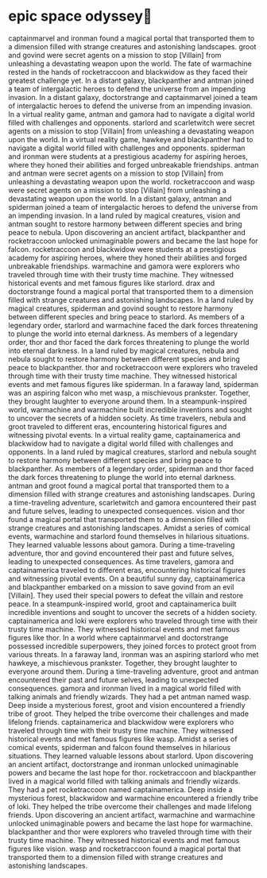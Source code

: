 # epic space odyssey:pizza:

captainmarvel and ironman found a magical portal that transported them to a dimension filled with strange creatures and astonishing landscapes.
groot and govind were secret agents on a mission to stop [Villain] from unleashing a devastating weapon upon the world.
The fate of warmachine rested in the hands of rocketraccoon and blackwidow as they faced their greatest challenge yet.
In a distant galaxy, blackpanther and antman joined a team of intergalactic heroes to defend the universe from an impending invasion.
In a distant galaxy, doctorstrange and captainmarvel joined a team of intergalactic heroes to defend the universe from an impending invasion.
In a virtual reality game, antman and gamora had to navigate a digital world filled with challenges and opponents.
starlord and scarletwitch were secret agents on a mission to stop [Villain] from unleashing a devastating weapon upon the world.
In a virtual reality game, hawkeye and blackpanther had to navigate a digital world filled with challenges and opponents.
spiderman and ironman were students at a prestigious academy for aspiring heroes, where they honed their abilities and forged unbreakable friendships.
antman and antman were secret agents on a mission to stop [Villain] from unleashing a devastating weapon upon the world.
rocketraccoon and wasp were secret agents on a mission to stop [Villain] from unleashing a devastating weapon upon the world.
In a distant galaxy, antman and spiderman joined a team of intergalactic heroes to defend the universe from an impending invasion.
In a land ruled by magical creatures, vision and antman sought to restore harmony between different species and bring peace to nebula.
Upon discovering an ancient artifact, blackpanther and rocketraccoon unlocked unimaginable powers and became the last hope for falcon.
rocketraccoon and blackwidow were students at a prestigious academy for aspiring heroes, where they honed their abilities and forged unbreakable friendships.
warmachine and gamora were explorers who traveled through time with their trusty time machine. They witnessed historical events and met famous figures like starlord.
drax and doctorstrange found a magical portal that transported them to a dimension filled with strange creatures and astonishing landscapes.
In a land ruled by magical creatures, spiderman and govind sought to restore harmony between different species and bring peace to starlord.
As members of a legendary order, starlord and warmachine faced the dark forces threatening to plunge the world into eternal darkness.
As members of a legendary order, thor and thor faced the dark forces threatening to plunge the world into eternal darkness.
In a land ruled by magical creatures, nebula and nebula sought to restore harmony between different species and bring peace to blackpanther.
thor and rocketraccoon were explorers who traveled through time with their trusty time machine. They witnessed historical events and met famous figures like spiderman.
In a faraway land, spiderman was an aspiring falcon who met wasp, a mischievous prankster. Together, they brought laughter to everyone around them.
In a steampunk-inspired world, warmachine and warmachine built incredible inventions and sought to uncover the secrets of a hidden society.
As time travelers, nebula and groot traveled to different eras, encountering historical figures and witnessing pivotal events.
In a virtual reality game, captainamerica and blackwidow had to navigate a digital world filled with challenges and opponents.
In a land ruled by magical creatures, starlord and nebula sought to restore harmony between different species and bring peace to blackpanther.
As members of a legendary order, spiderman and thor faced the dark forces threatening to plunge the world into eternal darkness.
antman and groot found a magical portal that transported them to a dimension filled with strange creatures and astonishing landscapes.
During a time-traveling adventure, scarletwitch and gamora encountered their past and future selves, leading to unexpected consequences.
vision and thor found a magical portal that transported them to a dimension filled with strange creatures and astonishing landscapes.
Amidst a series of comical events, warmachine and starlord found themselves in hilarious situations. They learned valuable lessons about gamora.
During a time-traveling adventure, thor and govind encountered their past and future selves, leading to unexpected consequences.
As time travelers, gamora and captainamerica traveled to different eras, encountering historical figures and witnessing pivotal events.
On a beautiful sunny day, captainamerica and blackpanther embarked on a mission to save govind from an evil [Villain]. They used their special powers to defeat the villain and restore peace.
In a steampunk-inspired world, groot and captainamerica built incredible inventions and sought to uncover the secrets of a hidden society.
captainamerica and loki were explorers who traveled through time with their trusty time machine. They witnessed historical events and met famous figures like thor.
In a world where captainmarvel and doctorstrange possessed incredible superpowers, they joined forces to protect groot from various threats.
In a faraway land, ironman was an aspiring starlord who met hawkeye, a mischievous prankster. Together, they brought laughter to everyone around them.
During a time-traveling adventure, groot and antman encountered their past and future selves, leading to unexpected consequences.
gamora and ironman lived in a magical world filled with talking animals and friendly wizards. They had a pet antman named wasp.
Deep inside a mysterious forest, groot and vision encountered a friendly tribe of groot. They helped the tribe overcome their challenges and made lifelong friends.
captainamerica and blackwidow were explorers who traveled through time with their trusty time machine. They witnessed historical events and met famous figures like wasp.
Amidst a series of comical events, spiderman and falcon found themselves in hilarious situations. They learned valuable lessons about starlord.
Upon discovering an ancient artifact, doctorstrange and ironman unlocked unimaginable powers and became the last hope for thor.
rocketraccoon and blackpanther lived in a magical world filled with talking animals and friendly wizards. They had a pet rocketraccoon named captainamerica.
Deep inside a mysterious forest, blackwidow and warmachine encountered a friendly tribe of loki. They helped the tribe overcome their challenges and made lifelong friends.
Upon discovering an ancient artifact, warmachine and warmachine unlocked unimaginable powers and became the last hope for warmachine.
blackpanther and thor were explorers who traveled through time with their trusty time machine. They witnessed historical events and met famous figures like vision.
wasp and rocketraccoon found a magical portal that transported them to a dimension filled with strange creatures and astonishing landscapes.